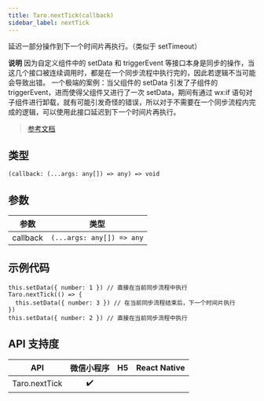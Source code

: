 ```yaml
---
title: Taro.nextTick(callback)
sidebar_label: nextTick
---
```


延迟一部分操作到下一个时间片再执行。（类似于 setTimeout）

**说明**
因为自定义组件中的 setData 和 triggerEvent 等接口本身是同步的操作，当这几个接口被连续调用时，都是在一个同步流程中执行完的，因此若逻辑不当可能会导致出错。
一个极端的案例：当父组件的 setData 引发了子组件的 triggerEvent，进而使得父组件又进行了一次 setData，期间有通过 wx:if 语句对子组件进行卸载，就有可能引发奇怪的错误，所以对于不需要在一个同步流程内完成的逻辑，可以使用此接口延迟到下一个时间片再执行。

> [参考文档](https://developers.weixin.qq.com/miniprogram/dev/api/ui/custom-component/wx.nextTick.html)

## 类型

```tsx
(callback: (...args: any[]) => any) => void
```

## 参数

<table>
  <thead>
    <tr>
      <th>参数</th>
      <th>类型</th>
    </tr>
  </thead>
  <tbody>
    <tr>
      <td>callback</td>
      <td><code>(...args: any[]) =&gt; any</code></td>
    </tr>
  </tbody>
</table>

## 示例代码

```tsx
this.setData({ number: 1 }) // 直接在当前同步流程中执行
Taro.nextTick(() => {
  this.setData({ number: 3 }) // 在当前同步流程结束后，下一个时间片执行
})
this.setData({ number: 2 }) // 直接在当前同步流程中执行
```

## API 支持度

| API | 微信小程序 | H5 | React Native |
| :---: | :---: | :---: | :---: |
| Taro.nextTick | ✔️ |  |  |
